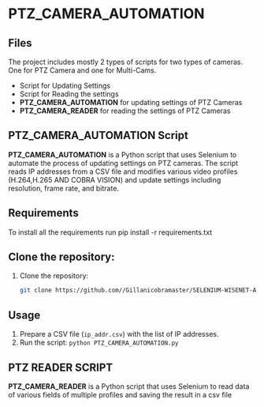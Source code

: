 # PTZ_CAMERA_AUTOMATION
## Files
The project includes mostly 2 types of scripts for two types of cameras. One for PTZ Camera and one for Multi-Cams.
- Script for Updating Settings
- Script for Reading the settings
- **PTZ_CAMERA_AUTOMATION** for updating settings of PTZ Cameras
- **PTZ_CAMERA_READER** for reading the settings of PTZ Cameras

## PTZ_CAMERA_AUTOMATION Script
**PTZ_CAMERA_AUTOMATION** is a Python script that uses Selenium to automate the process of updating settings on PTZ cameras. The script reads IP addresses from a CSV file and modifies various video profiles  (H.264,H.265 AND COBRA VISION) and update settings including resolution, frame rate, and bitrate.

## Requirements
To install all the requirements run
pip install -r requirements.txt

## Clone the repository:
1. Clone the repository:
    ```sh
    git clone https://github.com//Gillanicobramaster/SELENIUM-WISENET-AUTOMATION.git
    ```

## Usage
1. Prepare a CSV file (`ip_addr.csv`) with the list of IP addresses.
2. Run the script:
    `python PTZ_CAMERA_AUTOMATION.py`

## PTZ READER SCRIPT
**PTZ_CAMERA_READER** is a Python script that uses Selenium to read data of various fields of multiple profiles and saving the result in a csv file

